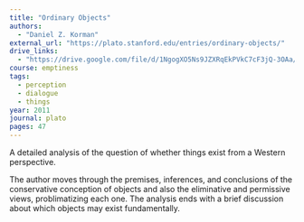 ```yaml
---
title: "Ordinary Objects"
authors:
  - "Daniel Z. Korman"
external_url: "https://plato.stanford.edu/entries/ordinary-objects/"
drive_links:
  - "https://drive.google.com/file/d/1NgogXO5Ns9JZXRqEkPVkC7cF3jQ-3OAa/view?usp=drive_link"
course: emptiness
tags:
  - perception
  - dialogue
  - things
year: 2011
journal: plato
pages: 47
---
```


A detailed analysis of the question of whether things exist from a Western perspective.

The author moves through the premises, inferences, and conclusions of the conservative conception of objects and also the eliminative and permissive views, problimatizing each one.
The analysis ends with a brief discussion about which objects may exist fundamentally.
